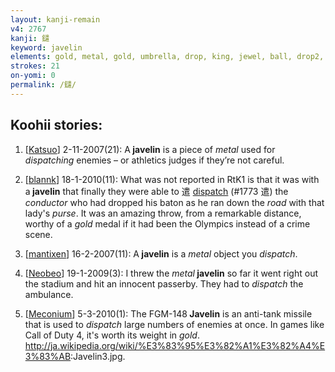 ```yaml
---
layout: kanji-remain
v4: 2767
kanji: 鑓
keyword: javelin
elements: gold, metal, gold, umbrella, drop, king, jewel, ball, drop2, dispatch, purse, inX, one, floor, maestro without baton, road
strokes: 21
on-yomi: 0
permalink: /鑓/
---
```


## Koohii stories: 

1) [<a href="http://kanji.koohii.com/profile/Katsuo">Katsuo</a>] 2-11-2007(21): A<strong> javelin</strong> is a piece of <em>metal</em> used for <em>dispatching</em> enemies – or athletics judges if they’re not careful.

2) [<a href="http://kanji.koohii.com/profile/blannk">blannk</a>] 18-1-2010(11): What was not reported in RtK1 is that it was with a<strong> javelin</strong> that finally they were able to 遣 <a href="../v4/1773.html">dispatch</a> (#1773 遣) the <em>conductor</em> who had dropped his baton as he ran down the <em>road</em> with that lady&#039;s <em>purse</em>. It was an amazing throw, from a remarkable distance, worthy of a <em>gold</em> medal if it had been the Olympics instead of a crime scene.

3) [<a href="http://kanji.koohii.com/profile/mantixen">mantixen</a>] 16-2-2007(11): A<strong> javelin</strong> is a <em>metal</em> object you <em>dispatch</em>.

4) [<a href="http://kanji.koohii.com/profile/Neobeo">Neobeo</a>] 19-1-2009(3): I threw the <em>metal</em><strong> javelin</strong> so far it went right out the stadium and hit an innocent passerby. They had to <em>dispatch</em> the ambulance.

5) [<a href="http://kanji.koohii.com/profile/Meconium">Meconium</a>] 5-3-2010(1): The FGM-148<strong> Javelin</strong> is an anti-tank missile that is used to <em>dispatch</em> large numbers of enemies at once. In games like Call of Duty 4, it&#039;s worth its weight in <em>gold</em>. <a href="http://ja.wikipedia.org/wiki/%E3%83%95%E3%82%A1%E3%82%A4%E3%83%AB">http://ja.wikipedia.org/wiki/%E3%83%95%E3%82%A1%E3%82%A4%E3%83%AB</a>:Javelin3.jpg.

